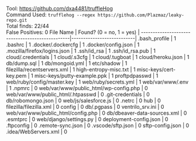 Tool: https://github.com/dxa4481/truffleHog  
Command Used: `trufflehog --regex https://github.com/Plazmaz/leaky-repo.git`  
Total finds: 22/44  
False Positives: 0
File Name                                       |  Found? (0 = no, 1 = yes) |
------------------------------------------------|---------------------------|
.bash_profile                                   | 1
.bashrc                                         | 1
.docker/.dockercfg                              | 1
.docker/config.json                             | 1
.mozilla/firefox/logins.json                    | 1
.ssh/id_rsa                                     | 1
.ssh/id_rsa.pub                                 | 1
cloud/.credentials                              | 1
cloud/.s3cfg                                    | 1
cloud/.tugboat                                  | 1
cloud/heroku.json                               | 1
db/dump.sql                                     | 1
db/mongoid.yml                                  | 1
etc/shadow                                      | 1
filezilla/recentservers.xml                     | 1
high-entropy-misc.txt                           | 1
misc-keys/cert-key.pem                          | 1
misc-keys/putty-example.ppk                     | 1 
proftpdpasswd                                   | 1
web/ruby/config/master.key                      | 1
web/ruby/secrets.yml                            | 1
web/var/www/.env                                | 1 
.npmrc                                          | 0
web/var/www/public_html/wp-config.php           | 0
web/var/www/public_html/.htpasswd               | 0
.git-credentials                                | 0
db/robomongo.json                               | 0
web/js/salesforce.js                            | 0
.netrc                                          | 0
hub                                             | 0
filezilla/filezilla.xml                         | 0
config                                          | 0
db/.pgpass                                      | 0
ventrilo_srv.ini                                | 0
web/var/www/public_html/config.php              | 0
db/dbeaver-data-sources.xml                     | 0
.esmtprc                                        | 0
web/django/settings.py                          | 0
deployment-config.json                          | 0
.ftpconfig                                      | 0
.remote-sync.json                               | 0
.vscode/sftp.json                               | 0
sftp-config.json                                | 0
.idea/WebServers.xml                            | 0